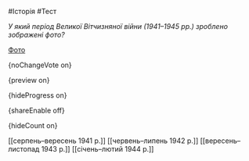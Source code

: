 #Історія #Тест

*У який період Великої Вітчизняної війни (1941–1945 рр.) зроблено зображені фото?*

[Фото](https://zno.osvita.ua//doc/images/znotest/8/856/9.jpg)

{noChangeVote on}

{preview on}

{hideProgress on}

{shareEnable off}

{hideCount on}

[[серпень–вересень 1941 р.]]
[[червень–липень 1942 р.]]
[[вересень–листопад 1943 р.]]
[[січень–лютий 1944 р.]]
